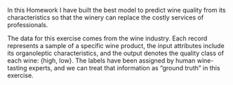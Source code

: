 In this Homework I have built the best model to predict wine quality from its characteristics so that the winery can replace the costly services of professionals.

The data for this exercise comes from the wine industry. Each record represents a sample of a specific wine product, the input attributes include its organoleptic characteristics, and the output denotes the quality class of each wine: {high, low}. The labels have been assigned by human wine-tasting experts, and we can treat that information as “ground truth” in this exercise.
